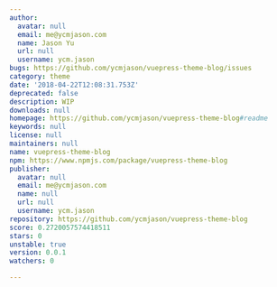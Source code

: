 ```yaml
---
author:
  avatar: null
  email: me@ycmjason.com
  name: Jason Yu
  url: null
  username: ycm.jason
bugs: https://github.com/ycmjason/vuepress-theme-blog/issues
category: theme
date: '2018-04-22T12:08:31.753Z'
deprecated: false
description: WIP
downloads: null
homepage: https://github.com/ycmjason/vuepress-theme-blog#readme
keywords: null
license: null
maintainers: null
name: vuepress-theme-blog
npm: https://www.npmjs.com/package/vuepress-theme-blog
publisher:
  avatar: null
  email: me@ycmjason.com
  name: null
  url: null
  username: ycm.jason
repository: https://github.com/ycmjason/vuepress-theme-blog
score: 0.2720057574418511
stars: 0
unstable: true
version: 0.0.1
watchers: 0

---
```


